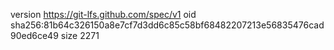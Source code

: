 version https://git-lfs.github.com/spec/v1
oid sha256:81b64c326150a8e7cf7d3dd6c85c58bf68482207213e56835476cad90ed6ce49
size 2271
